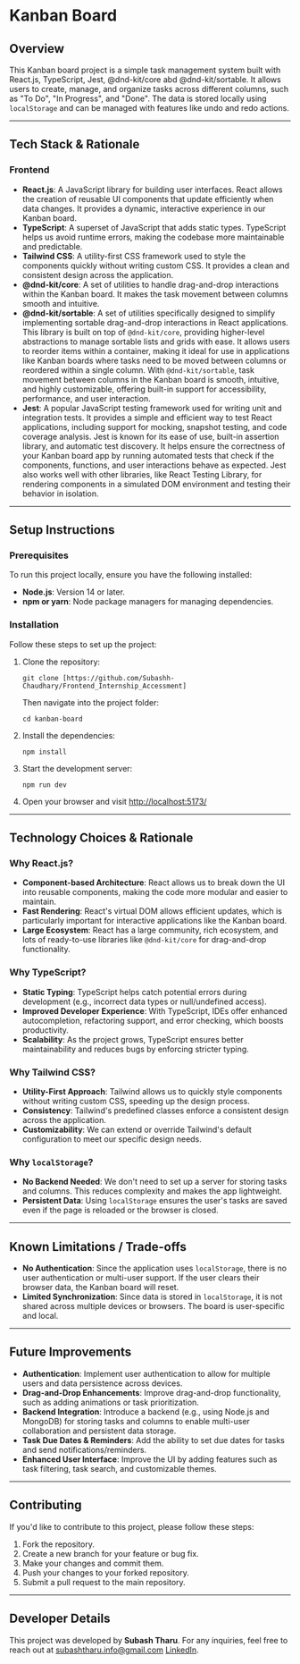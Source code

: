   <h1>Kanban Board</h1>

  <h2>Overview</h2>
  <p>This Kanban board project is a simple task management system built with React.js, TypeScript, Jest, @dnd-kit/core abd @dnd-kit/sortable. It allows users to create, manage, and organize tasks across different columns, such as "To Do", "In Progress", and "Done". The data is stored locally using <code>localStorage</code> and can be managed with features like undo and redo actions.</p>

  <hr>

  <h2>Tech Stack & Rationale</h2>

  <h3>Frontend</h3>
  <ul>
    <li><strong>React.js</strong>: A JavaScript library for building user interfaces. React allows the creation of reusable UI components that update efficiently when data changes. It provides a dynamic, interactive experience in our Kanban board.</li>
    <li><strong>TypeScript</strong>: A superset of JavaScript that adds static types. TypeScript helps us avoid runtime errors, making the codebase more maintainable and predictable.</li>
    <li><strong>Tailwind CSS</strong>: A utility-first CSS framework used to style the components quickly without writing custom CSS. It provides a clean and consistent design across the application.</li>
    <li><strong>@dnd-kit/core</strong>: A set of utilities to handle drag-and-drop interactions within the Kanban board. It makes the task movement between columns smooth and intuitive.</li>
    <li><strong>@dnd-kit/sortable</strong>: A set of utilities specifically designed to simplify implementing sortable drag-and-drop interactions in React applications. 
      This library is built on top of <code>@dnd-kit/core</code>, providing higher-level abstractions to manage sortable lists and grids with ease. It allows users to reorder items within a container, 
      making it ideal for use in applications like Kanban boards where tasks need to be moved between columns or reordered within a single column. With <code>@dnd-kit/sortable</code>, 
      task movement between columns in the Kanban board is smooth, intuitive, and highly customizable, offering built-in support for accessibility, performance, and user interaction.</li>
    <li><strong>Jest</strong>: A popular JavaScript testing framework used for writing unit and integration tests. It provides a simple and efficient way to test React applications, including support for 
      mocking, snapshot testing, and code coverage analysis. Jest is known for its ease of use, built-in assertion library, and automatic test discovery. It helps ensure the correctness of your Kanban 
      board app by running automated tests that check if the components, functions, and user interactions behave as expected. Jest also works well with other libraries, like React Testing Library, for 
      rendering components in a simulated DOM environment and testing their behavior in isolation.</li>


  </ul>

  <hr>

  <h2>Setup Instructions</h2>

  <h3>Prerequisites</h3>
  <p>To run this project locally, ensure you have the following installed:</p>
  <ul>
    <li><strong>Node.js</strong>: Version 14 or later.</li>
    <li><strong>npm or yarn</strong>: Node package managers for managing dependencies.</li>
  </ul>

  <h3>Installation</h3>
  <p>Follow these steps to set up the project:</p>
  <ol>
    <li>Clone the repository:
      <pre><code>git clone [https://github.com/Subashh-Chaudhary/Frontend_Internship_Accessment]</code></pre>
      <p>Then navigate into the project folder:</p>
      <pre><code>cd kanban-board</code></pre>
    </li>
    <li>Install the dependencies:
      <pre><code>npm install</code></pre>
    </li>
    <li>Start the development server:
      <pre><code>npm run dev</code></pre>
    </li>
    <li>Open your browser and visit <a href="http://localhost:5173" target="_blank">http://localhost:5173/</a></li>
  </ol>

  <hr>

  <h2>Technology Choices & Rationale</h2>

  <h3>Why React.js?</h3>
  <ul>
    <li><strong>Component-based Architecture</strong>: React allows us to break down the UI into reusable components, making the code more modular and easier to maintain.</li>
    <li><strong>Fast Rendering</strong>: React's virtual DOM allows efficient updates, which is particularly important for interactive applications like the Kanban board.</li>
    <li><strong>Large Ecosystem</strong>: React has a large community, rich ecosystem, and lots of ready-to-use libraries like <code>@dnd-kit/core</code> for drag-and-drop functionality.</li>
  </ul>

  <h3>Why TypeScript?</h3>
  <ul>
    <li><strong>Static Typing</strong>: TypeScript helps catch potential errors during development (e.g., incorrect data types or null/undefined access).</li>
    <li><strong>Improved Developer Experience</strong>: With TypeScript, IDEs offer enhanced autocompletion, refactoring support, and error checking, which boosts productivity.</li>
    <li><strong>Scalability</strong>: As the project grows, TypeScript ensures better maintainability and reduces bugs by enforcing stricter typing.</li>
  </ul>

  <h3>Why Tailwind CSS?</h3>
  <ul>
    <li><strong>Utility-First Approach</strong>: Tailwind allows us to quickly style components without writing custom CSS, speeding up the design process.</li>
    <li><strong>Consistency</strong>: Tailwind's predefined classes enforce a consistent design across the application.</li>
    <li><strong>Customizability</strong>: We can extend or override Tailwind's default configuration to meet our specific design needs.</li>
  </ul>

  <h3>Why <code>localStorage</code>?</h3>
  <ul>
    <li><strong>No Backend Needed</strong>: We don't need to set up a server for storing tasks and columns. This reduces complexity and makes the app lightweight.</li>
    <li><strong>Persistent Data</strong>: Using <code>localStorage</code> ensures the user's tasks are saved even if the page is reloaded or the browser is closed.</li>
  </ul>

  <hr>

  <h2>Known Limitations / Trade-offs</h2>
  <ul>
    <li><strong>No Authentication</strong>: Since the application uses <code>localStorage</code>, there is no user authentication or multi-user support. If the user clears their browser data, the Kanban board will reset.</li>
    <li><strong>Limited Synchronization</strong>: Since data is stored in <code>localStorage</code>, it is not shared across multiple devices or browsers. The board is user-specific and local.</li>
  </ul>

  <hr>

  <h2>Future Improvements</h2>
  <ul>
    <li><strong>Authentication</strong>: Implement user authentication to allow for multiple users and data persistence across devices.</li>
    <li><strong>Drag-and-Drop Enhancements</strong>: Improve drag-and-drop functionality, such as adding animations or task prioritization.</li>
    <li><strong>Backend Integration</strong>: Introduce a backend (e.g., using Node.js and MongoDB) for storing tasks and columns to enable multi-user collaboration and persistent data storage.</li>
    <li><strong>Task Due Dates & Reminders</strong>: Add the ability to set due dates for tasks and send notifications/reminders.</li>
    <li><strong>Enhanced User Interface</strong>: Improve the UI by adding features such as task filtering, task search, and customizable themes.</li>
  </ul>

  <hr>

  <h2>Contributing</h2>
  <p>If you'd like to contribute to this project, please follow these steps:</p>
  <ol>
    <li>Fork the repository.</li>
    <li>Create a new branch for your feature or bug fix.</li>
    <li>Make your changes and commit them.</li>
    <li>Push your changes to your forked repository.</li>
    <li>Submit a pull request to the main repository.</li>
  </ol>

  <hr>
  
<h2>Developer Details</h2>
<p>This project was developed by <strong>Subash Tharu</strong>. For any inquiries, feel free to reach out at <a href="subashtharu.info@gmail.com">subashtharu.info@gmail.com</a>  <a href="https://www.linkedin.com/in/developer-subash/">LinkedIn</a>.</p>
